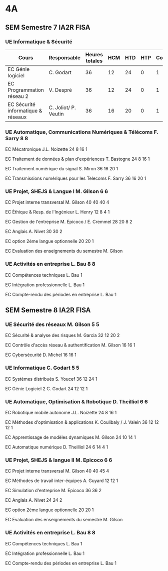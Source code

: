# 4A

## SEM Semestre 7 IA2R FISA

### UE Informatique & Sécurité
| Cours | Responsable | Heures totales | HCM | HTD | HTP | Coef |
|-------|-------------|----------------|-----|-----|-----|------|
|EC Génie logiciel | C. Godart | 36 | 12 | 24 | 0 | 1|
|EC Programmation réseau 2 | V. Despré | 36 | 12 | 24 | 0 | 1|
|EC Sécurité informatique & réseaux | C. Joliot/ P. Veutin |36 | 16 | 20 | 0 | 1 |

### UE Automatique, Communications Numériques & Télécoms F. Sarry 8 8

EC Mécatronique J.L. Noizette 24 8 16 1

EC Traitement de données & plan d'expériences T. Bastogne 24 8 16 1

EC Traitement numérique du signal S. Miron 36 16 20 1

EC Transmissions numériques pour les Telecoms F. Sarry 36 16 20 1


### UE Projet, SHEJS & Langue I M. Gilson 6 6

EC Projet interne transversal M. Gilson 40 40 40 4

EC Éthique & Resp. de l'Ingénieur L. Henry 12 8 4 1

EC Gestion de l'entreprise M. Epicoco / E. Cremmel 28 20 8 2

EC Anglais A. Nivet 30 30 2

EC option 2ème langue optionnelle 20 20 1

EC Evaluation des enseignements du semestre M. Gilson

### UE Activités en entreprise L. Bau 8 8

EC Compétences techniques L. Bau 1

EC Intégration professionnelle L. Bau 1

EC Compte-rendu des périodes en entreprise L. Bau 1


## SEM Semestre 8 IA2R FISA

### UE Sécurité des réseaux M. Gilson 5 5

EC Sécurité & analyse des risques M. Garcia 32 12 20 2

EC Contrôle d'accès réseau & authentification M. Gilson 16 16 1

EC Cybersécurité D. Michel 16 16 1

### UE Informatique C. Godart 5 5

EC Systèmes distribués S. Youcef 36 12 24 1

EC Génie Logiciel 2 C. Godart 24 12 12 1

### UE Automatique, Optimisation & Robotique D. Theilliol 6 6

EC Robotique mobile autonome J.L. Noizette 24 8 16 1

EC Méthodes d'optimisation & applications K. Coulibaly / J. Valein 36 12 12 12 1

EC Apprentissage de modèles dynamiques M. Gilson 24 10 14 1

EC Automatique numérique D. Theilliol 24 6 14 4 1

### UE Projet, SHEJS & langue II M. Epicoco 6 6

EC Projet interne transversal M. Gilson 40 40 45 4

EC Méthodes de travail inter-équipes A. Guyard 12 12 1

EC Simulation d'entreprise M. Epicoco 36 36 2

EC Anglais A. Nivet 24 24 2

EC option 2ème langue optionnelle 20 20 1

EC Evaluation des enseignements du semestre M. Gilson

### UE Activités en entreprise L. Bau 8 8

EC Compétences techniques L. Bau 1

EC Intégration professionnelle L. Bau 1

EC Compte-rendu des périodes en entreprise L. Bau 1
